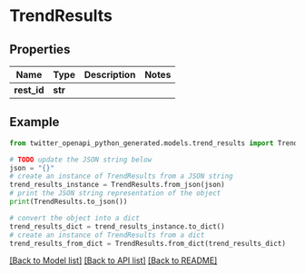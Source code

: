 # TrendResults


## Properties

Name | Type | Description | Notes
------------ | ------------- | ------------- | -------------
**rest_id** | **str** |  | 

## Example

```python
from twitter_openapi_python_generated.models.trend_results import TrendResults

# TODO update the JSON string below
json = "{}"
# create an instance of TrendResults from a JSON string
trend_results_instance = TrendResults.from_json(json)
# print the JSON string representation of the object
print(TrendResults.to_json())

# convert the object into a dict
trend_results_dict = trend_results_instance.to_dict()
# create an instance of TrendResults from a dict
trend_results_from_dict = TrendResults.from_dict(trend_results_dict)
```
[[Back to Model list]](../README.md#documentation-for-models) [[Back to API list]](../README.md#documentation-for-api-endpoints) [[Back to README]](../README.md)



